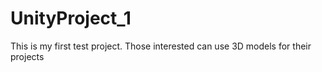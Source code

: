 # UnityProject_1
This is my first test project. Those interested can use 3D models for their projects
